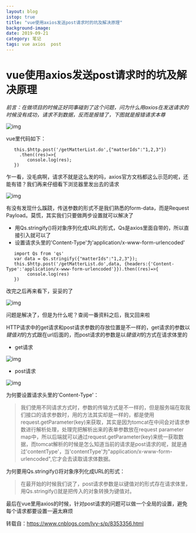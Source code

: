 ```yaml
---
layout: blog
istop: true
title: "vue使用axios发送post请求时的坑及解决原理"
background-image:
date: 2019-09-21
category: 笔记
tags: vue axios  post 
---
```


# vue使用axios发送post请求时的坑及解决原理



*前言：在做项目的时候正好同事碰到了这个问题，问为什么用axios在发送请求的时候没有成功，请求不到数据，反而是报错了，下图就是报错请求本尊*

![img](https://img2018.cnblogs.com/blog/1141519/201809/1141519-20180920173422389-1463878524.jpg)

vue里代码如下：

```
   this.$http.post('/getMatterList.do',{"matterIds":"1,2,3"})
     .then((res)=>{
        console.log(res);
   })
```

乍一看，没毛病啊，请求不就是这么发的吗，axios官方文档都这么示范的呢，还能有错？我们再来仔细看下浏览器里发出去的请求

![img](https://img2018.cnblogs.com/blog/1141519/201809/1141519-20180920173444616-975473379.jpg)

有没有发现什么蹊跷，传送参数的形式不是我们熟悉的form-data，而是Request Payload。莫慌，其实我们只要做两步设置就可以解决了

- 用Qs.stringify()将对象序列化成URL的形式，Qs是axios里面自带的，所以直接引入就可以了
- 设置请求头里的'Content-Type'为'application/x-www-form-urlencoded'

```
   import Qs from 'qs'
   var data = Qs.stringify({"matterIds":"1,2,3"});
   this.$http.post('/getMatterList.do',data, {headers:{'Content-Type':'application/x-www-form-urlencoded'}}).then((res)=>{
        console.log(res)
   })
```

改完之后再来看下，妥妥的了

![img](https://img2018.cnblogs.com/blog/1141519/201809/1141519-20180920173457145-1990500516.png)

问题是解决了，但是为什么呢？查阅一番资料之后，我又回来啦

HTTP请求中的get请求和post请求参数的存放位置是不一样的，get请求的参数以*键值对*的方式跟在url后面的，而post请求的参数是以*键值对*的方式在请求体里的

- get请求

![img](https://img2018.cnblogs.com/blog/1141519/201809/1141519-20180920173534694-649580611.jpg)

- post请求

![img](https://img2018.cnblogs.com/blog/1141519/201809/1141519-20180920173519178-560688010.jpg)

为何要设置请求头里的'Content-Type'：

> 我们使用不同请求方式时，参数的传输方式是不一样的，但是服务端在取我们接口的请求参数时，用的方法其实却是一样的，都是使用request.getParameter(key)来获取，其实是因为tomcat在中间会对请求参数进行解析处理，处理完把解析出来的表单参数放在request parameter map中，所以后端就可以通过request.getParameter(key)来统一获取数据，而tomcat解析的时候是怎么知道当前的请求是post请求的呢，就是通过'contentType'，当'contentType'为"application/x-www-form-urlencoded",它才会去读取请求体数据。

为何要用Qs.stringify()将对象序列化成URL的形式：

> 在最开始的时候我们说了，post请求参数是以键值对的形式存在请求体里，用Qs.stringify()就是把传入的对象转换为键值对。

最后在vue里用axios的时候，针对post请求的问题可以做一个全局的设置，避免每个请求都要设置一遍太麻烦



转载自：https://www.cnblogs.com/Ivy-s/p/8353356.html